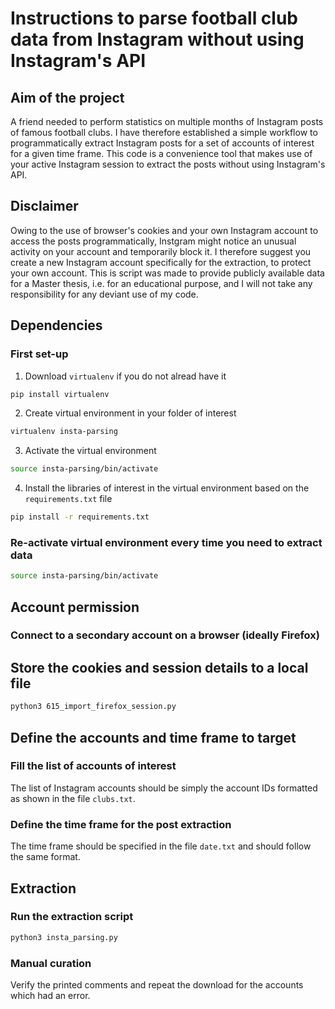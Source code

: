 # Instructions to parse football club data from Instagram without using Instagram's API

## Aim of the project
A friend needed to perform statistics on multiple months of Instagram posts of famous football clubs. I have therefore 
established a simple workflow to programmatically extract Instagram posts for a set of accounts of interest for a given 
time frame. This code is a convenience tool that makes use of your active Instagram session to extract the posts without 
using Instagram's API.

## Disclaimer
Owing to the use of browser's cookies and your own Instagram account to access the posts programmatically, Instgram might 
notice an unusual activity on your account and temporarily block it. I therefore suggest you create a new Instagram account 
specifically for the extraction, to protect your own account. This is script was made to provide publicly available data 
for a Master thesis, i.e. for an educational purpose, and I will not take any responsibility for any deviant use of my code.

## Dependencies
### First set-up
1. Download `virtualenv` if you do not alread have it
```bash
pip install virtualenv
```
2. Create virtual environment in your folder of interest
```bash
virtualenv insta-parsing
```
3. Activate the virtual environment
```bash
source insta-parsing/bin/activate
```
4. Install the libraries of interest in the virtual environment based on the `requirements.txt` file
```bash
pip install -r requirements.txt
```

### Re-activate virtual environment every time you need to extract data
```bash
source insta-parsing/bin/activate
```

## Account permission
### Connect to a secondary account on a browser (ideally Firefox)

## Store the cookies and session details to a local file
```bash
python3 615_import_firefox_session.py
```

## Define the accounts and time frame to target
### Fill the list of accounts of interest
The list of Instagram accounts should be simply the account IDs formatted as shown in the file `clubs.txt`.

### Define the time frame for the post extraction
The time frame should be specified in the file `date.txt` and should follow the same format.


## Extraction
### Run the extraction script
```bash
python3 insta_parsing.py
```

### Manual curation
Verify the printed comments and repeat the download for the accounts which had an error.
